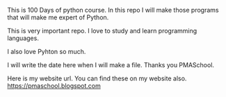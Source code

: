 This is 100 Days of python course. In this repo I will make those programs that will make me expert of Python.

This is very important repo. I love to study and learn programming languages. 

I also love Pyhton so much.

I will write the date here when I will make a file.
Thanks you PMASchool.

Here is my website url. You can find these on my website also.
https://pmaschool.blogspot.com
